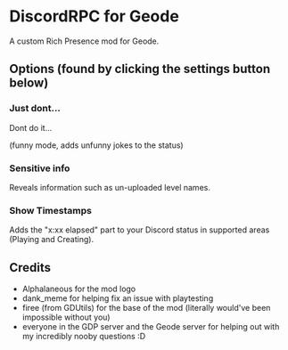 # DiscordRPC for Geode

A custom Rich Presence mod for Geode.

## Options (found by clicking the settings button below)

### Just dont...
Dont do it...

(funny mode, adds unfunny jokes to the status)

### Sensitive info
Reveals information such as un-uploaded level names.

### Show Timestamps
Adds the "x:xx elapsed" part to your Discord status in supported areas (Playing and Creating).

## Credits

- Alphalaneous for the mod logo
- dank_meme for helping fix an issue with playtesting
- firee (from GDUtils) for the base of the mod (literally would've been impossible without you)
- everyone in the GDP server and the Geode server for helping out with my incredibly nooby questions :D
